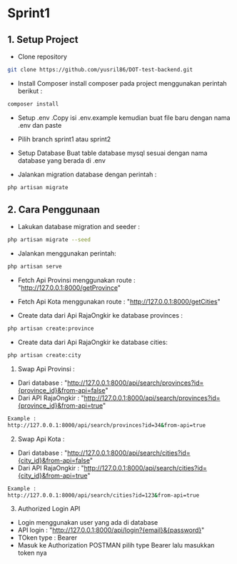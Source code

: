 # Sprint1

## 1. Setup Project
- Clone repository

```bash
git clone https://github.com/yusril86/DOT-test-backend.git
```

- Install Composer
install composer pada project menggunakan perintah berikut :

```bash
composer install
```
- Setup .env .Copy isi .env.example kemudian buat file baru dengan nama .env dan paste 

- Pilih branch sprint1​ atau  sprint2

- Setup Database
Buat table database mysql sesuai dengan nama database yang berada di .env 

- Jalankan migration database dengan perintah : 

```bash
php artisan migrate
```


## 2. Cara Penggunaan
- Lakukan database migration and seeder :
```bash
php artisan migrate --seed
```

- Jalankan menggunakan perintah:
```bash
php artisan serve
```

- Fetch Api Provinsi menggunakan route : "http://127.0.0.1:8000/getProvince"

- Fetch Api Kota menggunakan route : "http://127.0.0.1:8000/getCities"

- Create data dari Api RajaOngkir ke database provinces :
```bash
php artisan create:province
```

- Create data dari Api RajaOngkir ke database cities:
```bash
php artisan create:city
```

1. Swap Api Provinsi : 
- Dari database   : "http://127.0.0.1:8000/api/search/provinces?id={province_id}&from-api=false"
- Dari API RajaOngkir   : "http://127.0.0.1:8000/api/search/provinces?id={province_id}&from-api=true"
```bash
Example : 
http://127.0.0.1:8000/api/search/provinces?id=34&from-api=true
```

2. Swap Api Kota : 
- Dari database   : "http://127.0.0.1:8000/api/search/cities?id={city_id}&from-api=false"
- Dari API RajaOngkir   : "http://127.0.0.1:8000/api/search/cities?id={city_id}&from-api=true"
```bash
Example : 
http://127.0.0.1:8000/api/search/cities?id=123&from-api=true
```

3. Authorized Login API
- Login menggunakan user yang ada di database 
- API login : "http://127.0.0.1:8000/api/login?{email}&{password}"
- TOken type : Bearer
- Masuk ke Authorization POSTMAN pilih type Bearer lalu masukkan token nya




